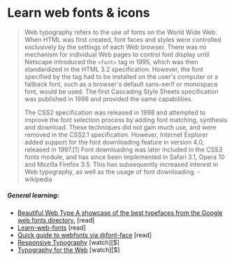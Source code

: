 # Learn web fonts & icons

> Web typography refers to the use of fonts on the World Wide Web. When HTML was first created, font faces and styles were controlled exclusively by the settings of each Web browser. There was no mechanism for individual Web pages to control font display until Netscape introduced the `<font>` tag in 1995, which was then standardized in the HTML 3.2 specification. However, the font specified by the tag had to be installed on the user's computer or a fallback font, such as a browser's default sans-serif or monospace font, would be used. The first Cascading Style Sheets specification was published in 1996 and provided the same capabilities.
> 
> The CSS2 specification was released in 1998 and attempted to improve the font selection process by adding font matching, synthesis and download. These techniques did not gain much use, and were removed in the CSS2.1 specification. However, Internet Explorer added support for the font downloading feature in version 4.0, released in 1997.[1] Font downloading was later included in the CSS3 fonts module, and has since been implemented in Safari 3.1, Opera 10 and Mozilla Firefox 3.5. This has subsequently increased interest in Web typography, as well as the usage of font downloading. - wikipedia

##### General learning:

* [Beautiful Web Type A showcase of the best typefaces from the Google web fonts directory.](http://hellohappy.org/beautiful-web-type/) [read]
* [Learn-web-fonts](https://web.archive.org/web/20150917030556/http://zoerooney.com/learn-web-fonts/) [read]
* [Quick guide to webfonts via @font-face](http://www.html5rocks.com/en/tutorials/webfonts/quick/) [read]
* [Responsive Typography](https://frontendmasters.com/courses/responsive-typography/) [watch][$]
* [Typography for the Web](http://www.pluralsight.com/courses/typography-for-web-1790) [watch][$]





















 







